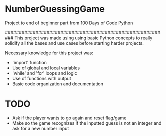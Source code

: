 # NumberGuessingGame
 Project to end of beginner part from 100 Days of Code Python

###########################################################
This project was made using using basic Python concepts to really solidify all the bases and use cases before starting harder projects.

Necessary knowledge for this project was:

- 'import' function
- Use of global and local variables
- 'while' and 'for' loops and logic
- Use of functions with output
- Basic code organization and documentation

# TODO
- Ask if the player wants to go again and reset flag/game
- Make so the game recognizes if the inputted guess is not an integer and ask for a new number input

